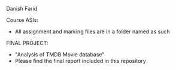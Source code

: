 Danish Farid

Course ASIs: 
  * All assignment and marking files are in a folder named as such
 
FINAL PROJECT:
  * "Analysis of TMDB Movie database"
  * Please find the final report included in this repository
  
